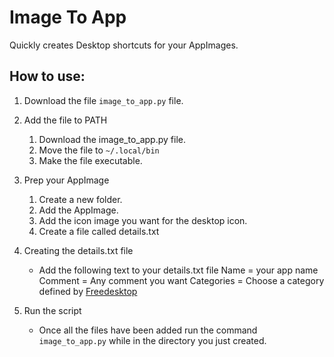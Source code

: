 # Image To App

Quickly creates Desktop shortcuts for your AppImages.

## How to use:

1. Download the file `image_to_app.py` file.

2. Add the file to PATH
    1. Download the image_to_app.py file.
    2. Move the file to `~/.local/bin`
    3. Make the file executable.

3. Prep your AppImage
    1. Create a new folder.
    2. Add the AppImage.
    3. Add the icon image you want for the desktop icon.
    4. Create a file called details.txt

4. Creating the details.txt file
    - Add the following text to your details.txt file
    Name = your app name
    Comment = Any comment you want
    Categories = Choose a category defined by [Freedesktop](https://specifications.freedesktop.org/menu-spec/latest/apa.html)

5. Run the script
    - Once all the files have been added run the command `image_to_app.py` while in the directory you just created.